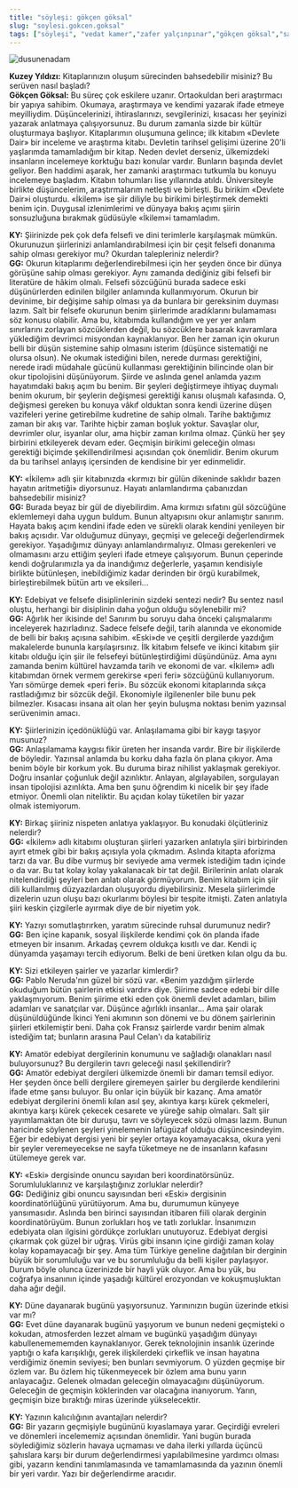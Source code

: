 ```yaml
---
title: "söyleşi: gökçen göksal"
slug: "soylesi.gokcen.goksal"
tags: ["söyleşi", "vedat kamer","zafer yalçınpınar","gökçen göksal","sayı:beş"]
---
```




![dusunenadam](/img/dusunenadam.jpg)



**Kuzey Yıldızı:** Kitaplarınızın
oluşum sürecinden bahsedebilir misiniz? Bu serüven nasıl başladı?\
**Gökçen Göksal:** Bu süreç çok eskilere uzanır. Ortaokuldan beri
araştırmacı bir yapıya sahibim. Okumaya, araştırmaya ve kendimi yazarak
ifade etmeye meyilliydim. Düşüncelerinizi, ihtiraslarınızı,
sevgilerinizi, kısacası her şeyinizi yazarak anlatmaya çalışıyorsunuz.
Bu durum zamanla sizde bir kültür oluşturmaya başlıyor. Kitaplarımın
oluşumuna gelince; ilk kitabım «Devlete Dair» bir inceleme ve araştırma
kitabı. Devletin tarihsel gelişimi üzerine 20'li yaşlarımda tamamladığım
bir kitap. Neden devlet derseniz, ülkemizdeki insanların incelemeye
korktuğu bazı konular vardır. Bunların başında devlet geliyor. Ben
haddimi aşarak, her zamanki araştırmacı tutkumla bu konuyu incelemeye
başladım. Kitabın tohumları lise yıllarında atıldı. Üniversiteyle
birlikte düşüncelerim, araştırmalarım netleşti ve birleşti. Bu birikim
«Devlete Dair»i oluşturdu. «İkilem» ise şiir diliyle bu birikimi
birleştirmek demekti benim için. Duygusal izlenimlerimi ve dünyaya bakış
açımı şiirin sonsuzluğuna bırakmak güdüsüyle «İkilem»i tamamladım.

**KY:** Şiirinizde pek çok defa felsefi ve dini terimlerle
karşılaşmak mümkün. Okurunuzun şiirlerinizi anlamlandırabilmesi için bir
çeşit felsefi donanıma sahip olması gerekiyor mu? Okurdan talepleriniz
nelerdir?\
**GG:** Okurun kitaplarımı değerlendirebilmesi için her şeyden
önce bir dünya görüşüne sahip olması gerekiyor. Aynı zamanda dediğiniz
gibi felsefi bir literatüre de hâkim olmalı. Felsefi sözcüğünü burada
sadece eski düşünürlerden edinilen bilgiler anlamında kullanmıyorum.
Okurun bir devinime, bir değişime sahip olması ya da bunlara bir
gereksinim duyması lazım. Salt bir felsefe okurunun benim şiirlerimde
aradıklarını bulamaması söz konusu olabilir. Ama bu, kitabımda
kullandığım ve yer yer anlam sınırlarını zorlayan sözcüklerden değil, bu
sözcüklere basarak kavramlara yüklediğim devrimci misyondan
kaynaklanıyor. Ben her zaman için okurun belli bir düşün sistemine sahip
olmasını isterim (düşünce sistematiği ne olursa olsun). Ne okumak
istediğini bilen, nerede durması gerektiğini, nerede iradi müdahale
gücünü kullanması gerektiğinin bilincinde olan bir okur tipolojisini
düşünüyorum. Şiirde ve aslında genel anlamda yazım hayatımdaki bakış
açım bu benim. Bir şeyleri değiştirmeye ihtiyaç duymalı benim okurum,
bir şeylerin değişmesi gerektiği kanısı oluşmalı kafasında. O, değişmesi
gereken bu konuya vâkıf olduktan sonra kendi üzerine düşen vazifeleri
yerine getirebilme kudretine de sahip olmalı. Tarihe baktığımız zaman
bir akış var. Tarihte hiçbir zaman boşluk yoktur. Savaşlar olur,
devrimler olur, isyanlar olur, ama hiçbir zaman kırılma olmaz. Çünkü her
şey birbirini etkileyerek devam eder. Geçmişin birikimi geleceğin olması
gerektiği biçimde şekillendirilmesi açısından çok önemlidir. Benim
okurum da bu tarihsel anlayış içersinden de kendisine bir
yer edinmelidir.

**KY:** «İkilem» adlı şiir kitabınızda «kırmızı bir gülün
dikeninde saklıdır bazen hayatın aritmetiği» diyorsunuz. Hayatı
anlamlandırma çabanızdan bahsedebilir misiniz?\
**GG:** Burada beyaz bir gül de diyebilirdim. Ama kırmızı
sıfatını gül sözcüğüne eklemlemeyi daha uygun buldum. Bunun altyapısını
okur anlamıştır sanırım. Hayata bakış açım kendini ifade eden ve sürekli
olarak kendini yenileyen bir bakış açısıdır. Var olduğumuz dünyayı,
geçmişi ve geleceği değerlendirmek gerekiyor. Yaşadığımız dünyayı
anlamlandırmalıyız. Olması gerekenleri ve olmamasını arzu ettiğim
şeyleri ifade etmeye çalışıyorum. Bunun çeperinde kendi doğrularımızla
ya da inandığımız değerlerle, yaşamın kendisiyle birlikte bütünleşen,
inebildiğimiz kadar derinden bir örgü kurabilmek, birleştirebilmek bütün
artı ve eksileri...

**KY:** Edebiyat ve felsefe disiplinlerinin sizdeki sentezi
nedir? Bu sentez nasıl oluştu, herhangi bir disiplinin daha yoğun olduğu
söylenebilir mi?\
**GG:** Ağırlık her ikisinde de! Sanırım bu soruyu daha önceki
çalışmalarımı inceleyerek hazırladınız. Sadece felsefe değil, tarih
alanında ve ekonomide de belli bir bakış açısına sahibim. «Eski»de ve
çeşitli dergilerde yazdığım makalelerde bununla karşılaşırsınız. İlk
kitabım felsefe ve ikinci kitabım şiir kitabı olduğu için şiir ile
felsefeyi bütünleştirdiğimi düşündünüz. Ama aynı zamanda benim kültürel
havzamda tarih ve ekonomi de var. «İkilem» adlı kitabımdan örnek vermem
gerekirse «peri feri» sözcüğünü kullanıyorum. Yarı sömürge demek «peri
feri». Bu sözcük ekonomi kitaplarında sıkça rastladığımız bir sözcük
değil. Ekonomiyle ilgilenenler bile bunu pek bilmezler. Kısacası insana
ait olan her şeyin buluşma noktası benim yazınsal serüvenimin amacı.

**KY:** Şiirlerinizin içedönüklüğü var. Anlaşılamama gibi bir
kaygı taşıyor musunuz?\
**GG:** Anlaşılamama kaygısı fikir üreten her insanda vardır.
Bire bir ilişkilerde de böyledir. Yazınsal anlamda bu korku daha fazla
ön plana çıkıyor. Ama benim böyle bir korkum yok. Bu duruma biraz
nihilist yaklaşmak gerekiyor. Doğru insanlar çoğunluk değil azınlıktır.
Anlayan, algılayabilen, sorgulayan insan tipolojisi azınlıkta. Ama ben
şunu öğrendim ki nicelik bir şey ifade etmiyor. Önemli olan niteliktir.
Bu açıdan kolay tüketilen bir yazar olmak istemiyorum.

**KY:** Birkaç şiiriniz nispeten anlatıya yaklaşıyor. Bu
konudaki ölçütleriniz nelerdir?\
**GG:** «İkilem» adlı kitabımı oluşturan şiirleri yazarken
anlatıyla şiiri birbirinden ayırt etmek gibi bir bakış açısıyla yola
çıkmadım. Aslında kitapta aforizma tarzı da var. Bu dibe vurmuş bir
seviyede ama vermek istediğim tadın içinde o da var. Bu tat kolay kolay
yakalanacak bir tat değil. Birilerinin anlatı olarak nitelendirdiği
şeyleri ben anlatı olarak görmüyorum. Benim kitabım için şiir dili
kullanılmış düzyazılardan oluşuyordu diyebilirsiniz. Mesela şiirlerimde
dizelerin uzun oluşu bazı okurlarımı böylesi bir tespite itmişti. Zaten
anlatıyla şiiri keskin çizgilerle ayırmak diye de bir niyetim yok.

**KY:** Yazıyı somutlaştırırken, yaratım sürecinde ruhsal
durumunuz nedir?\
**GG:** Ben içine kapanık, sosyal ilişkilerde kendimi çok ön
planda ifade etmeyen bir insanım. Arkadaş çevrem oldukça kısıtlı ve dar.
Kendi iç dünyamda yaşamayı tercih ediyorum. Belki de beni üretken kılan
olgu da bu.

**KY:** Sizi etkileyen şairler ve yazarlar kimlerdir?\
**GG:** Pablo Neruda'nın güzel bir sözü var. «Benim yazdığım
şiirlerde okuduğum bütün şairlerin etkisi vardır» diye. Şiirime sadece
edebi bir dille yaklaşmıyorum. Benim şiirime etki eden çok önemli devlet
adamları, bilim adamları ve sanatçılar var. Düşünce ağırlıklı
insanlar... Ama şair olarak düşünüldüğünde İkinci Yeni akımının son
dönemi ve bu dönem şairlerinin şiirleri etkilemiştir beni. Daha çok
Fransız şairlerde vardır benim almak istediğim tat; bunların arasına
Paul Celan'ı da katabiliriz

**KY:** Amatör edebiyat dergilerinin konumunu ve sağladığı
olanakları nasıl buluyorsunuz? Bu dergilerin tavrı geleceği nasıl
şekillendirir?\
**GG:** Amatör edebiyat dergileri ülkemizde önemli bir damarı
temsil ediyor. Her şeyden önce belli dergilere giremeyen şairler bu
dergilerde kendilerini ifade etme şansı buluyor. Bu onlar için büyük bir
kazanç. Ama amatör edebiyat dergilerini önemli kılan asıl şey, akıntıya
karşı kürek çekmeleri, akıntıya karşı kürek çekecek cesarete ve yüreğe
sahip olmaları. Salt şiir yayımlamaktan öte bir duruşu, tavrı ve
söyleyecek sözü olması lazım. Bunun haricinde söylenen şeyleri
yinelemenin lafügüzaf olduğu düşüncesindeyim. Eğer bir edebiyat dergisi
yeni bir şeyler ortaya koyamayacaksa, okura yeni bir şeyler
veremeyecekse ne sayfa tüketmeye ne de insanların kafasını ütülemeye
gerek var.

**KY:** «Eski» dergisinde onuncu sayıdan beri koordinatörsünüz.
Sorumluluklarınız ve karşılaştığınız zorluklar nelerdir?\
**GG:** Dediğiniz gibi onuncu sayısından beri «Eski» dergisinin
koordinatörlüğünü yürütüyorum. Ama bu, durumumun künyeye yansımasıdır.
Aslında ben birinci sayısından itibaren fiili olarak derginin
koordinatörüyüm. Bunun zorlukları hoş ve tatlı zorluklar. İnsanımızın
edebiyata olan ilgisini gördükçe zorlukları unutuyoruz. Edebiyat dergisi
çıkarmak çok güzel bir uğraş. Virüs gibi insanın içine girdiği zaman
kolay kolay kopamayacağı bir şey. Ama tüm Türkiye geneline dağıtılan bir
derginin büyük bir sorumluluğu var ve bu sorumluluğu da belli kişiler
paylaşıyor. Durum böyle olunca üzerinizde bir hayli yük oluyor. Ama bu
yük, bu coğrafya insanının içinde yaşadığı kültürel erozyondan ve
kokuşmuşluktan daha ağır değil.

**KY:** Düne dayanarak bugünü yaşıyorsunuz. Yarınınızın bugün
üzerinde etkisi var mı?\
**GG:** Evet düne dayanarak bugünü yaşıyorum ve bunun nedeni
geçmişteki o kokudan, atmosferden lezzet almam ve bugünkü yaşadığım
dünyayı kabullenemememden kaynaklanıyor. Gerek teknolojinin insanlık
üzerinde yaptığı o kafa karışıklığı, gerek ilişkilerdeki çirkeflik ve
insan hayatına verdiğimiz önemin seviyesi; ben bunları sevmiyorum. O
yüzden geçmişe bir özlem var. Bu özlem hiç tükenmeyecek bir özlem ama
bunu yarın anlayacağız. Gelenek olmadan geleceğin olmayacağını
düşünüyorum. Geleceğin de geçmişin köklerinden var olacağına inanıyorum.
Yarın, geçmişin bize bıraktığı miras üzerinde yükselecektir.

**KY:** Yazının kalıcılığının avantajları nelerdir?\
**GG:** Bir yazarın geçmişiyle bugününü kıyaslamaya yarar.
Geçirdiği evreleri ve dönemleri incelememiz açısından önemlidir. Yani
bugün burada söylediğimiz sözlerin havaya uçmaması ve daha ilerki
yıllarda üçüncü şahıslara karşı bir durum değerlendirmesi
yapılabilmesine yardımcı olması gibi, yazarın kendini tanımlamasında ve
tamamlamasında da yazının önemli bir yeri vardır. Yazı bir
değerlendirme aracıdır.
